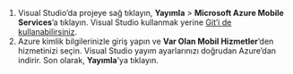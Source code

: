 
1. Visual Studio’da projeye sağ tıklayın, **Yayımla** > **Microsoft Azure Mobile Services**’a tıklayın. Visual Studio kullanmak yerine [Git’i de kullanabilirsiniz](../articles/mobile-services/mobile-services-dotnet-backend-store-code-source-control.md).
2. Azure kimlik bilgilerinizle giriş yapın ve **Var Olan Mobil Hizmetler**’den hizmetinizi seçin. Visual Studio yayım ayarlarınızı doğrudan Azure’dan indirir. Son olarak, **Yayımla**’ya tıklayın.

<!--HONumber=Sep16_HO3-->



